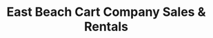 ---
title: "East Beach Cart Company Sales & Rentals"
url: /norfolk/east-beach-cart-company-sales-and-rentals/
shop: car
---